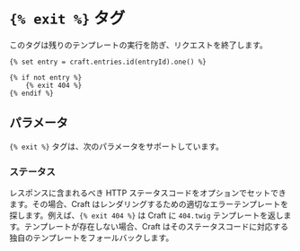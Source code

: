 # `{% exit %}` タグ

このタグは残りのテンプレートの実行を防ぎ、リクエストを終了します。

```twig
{% set entry = craft.entries.id(entryId).one() %}

{% if not entry %}
    {% exit 404 %}
{% endif %}
```

## パラメータ

`{% exit %}` タグは、次のパラメータをサポートしています。

### ステータス

レスポンスに含まれるべき HTTP ステータスコードをオプションでセットできます。その場合、Craft はレンダリングするための適切なエラーテンプレートを探します。例えば、`{% exit 404 %}` は Craft に `404.twig` テンプレートを返します。テンプレートが存在しない場合、Craft はそのステータスコードに対応する独自のテンプレートをフォールバックします。

